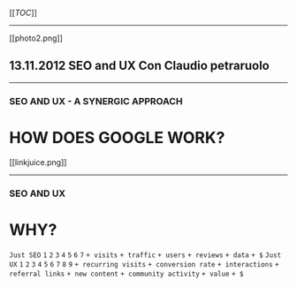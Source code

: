 [[_TOC_]]
***

[[photo2.png]]

## 13.11.2012 SEO and UX Con Claudio petraruolo

***
### SEO AND UX - A SYNERGIC APPROACH
# HOW DOES GOOGLE WORK?

[[linkjuice.png]]

***
### SEO AND UX
# WHY?

`Just SEO`
`1`
`2`
`3`
`4`
`5`
`6`
`7`
`+ visits`
`+ traffic`
`+ users`
`+ reviews`
`+ data`
`+ $`
`Just UX`
`1`
`2`
`3`
`4`
`5`
`6`
`7`
`8`
`9`
`+ recurring visits`
`+ conversion rate`
`+ interactions`
`+ referral links`
`+ new content`
`+ community activity`
`+ value`
`+ $`




